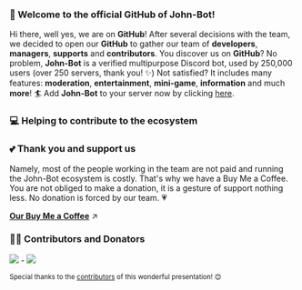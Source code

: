 ### 👋 Welcome to the official GitHub of John-Bot!
Hi there, well yes, we are on **GitHub**! After several decisions with the team, we decided to open our **GitHub** to gather our team of **developers**, **managers**, **supports** and **contributors**. You discover us on **GitHub**? No problem, **John-Bot** is a verified multipurpose Discord bot, used by 250,000 users (over 250 servers, thank you! ✨) Not satisfied? It includes many features: **moderation**, **entertainment**, **mini-game**, **information** and much **more**! 🏄 Add **John-Bot** to your server now by clicking [here](https://add.johnbot.app).

### 💻 Helping to contribute to the ecosystem

### 💕 Thank you and support us
Namely, most of the people working in the team are not paid and running the John-Bot ecosystem is costly. That's why we have a Buy Me a Coffee. You are not obliged to make a donation, it is a gesture of support nothing less. No donation is forced by our team. 💗

**[Our Buy Me a Coffee](https://www.buymeacoffee.com/johnbot)** ↗️

### 🧙‍♂️ Contributors and Donators
[![](https://github.com/Zzerium.png?size=40)](https://github.com/Zzerium) - [![](https://github.com/nneeeeldoooox.png?size=40)](https://github.com/nneeeeldoooox)

<sub>Special thanks to the [contributors](https://github.com/JohnBotDiscord) of this wonderful presentation! 😊</sub>
